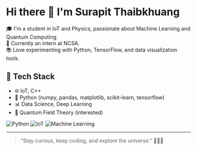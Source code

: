 # Hi there 👋 I'm Surapit Thaibkhuang

🎓 I'm a student in IoT and Physics, passionate about Machine Learning and Quantum Computing.  
🔬 Currently an intern at NCSA.  
📚 Love experimenting with Python, TensorFlow, and data visualization tools.

## 🧠 Tech Stack
- 🌐 IoT, C++
- 🐍 Python (numpy, pandas, matplotlib, scikit-learn, tensorflow)
- 📊 Data Science, Deep Learning
- 🌌 Quantum Field Theory (interested)

![Python](https://img.shields.io/badge/-Python-3776AB?style=flat&logo=python&logoColor=white)
![IoT](https://img.shields.io/badge/-IoT-blue)
![Machine Learning](https://img.shields.io/badge/-MachineLearning-orange)


---

> “Stay curious, keep coding, and explore the universe.” 🌌🐱‍👓

